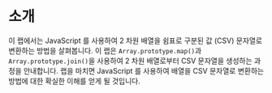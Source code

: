 # 소개

이 랩에서는 JavaScript 를 사용하여 2 차원 배열을 쉼표로 구분된 값 (CSV) 문자열로 변환하는 방법을 살펴봅니다. 이 랩은 `Array.prototype.map()`과 `Array.prototype.join()`을 사용하여 2 차원 배열로부터 CSV 문자열을 생성하는 과정을 안내합니다. 랩을 마치면 JavaScript 를 사용하여 배열을 CSV 문자열로 변환하는 방법에 대한 확실한 이해를 얻게 될 것입니다.

